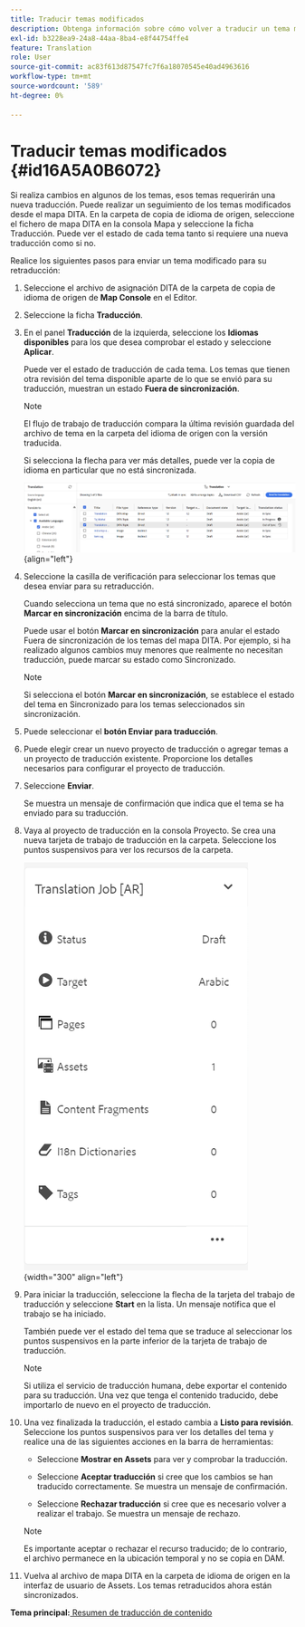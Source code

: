 ```yaml
---
title: Traducir temas modificados
description: Obtenga información sobre cómo volver a traducir un tema modificado en AEM Guides.
exl-id: b3228ea9-24a8-44aa-8ba4-e8f44754ffe4
feature: Translation
role: User
source-git-commit: ac83f613d87547fc7f6a18070545e40ad4963616
workflow-type: tm+mt
source-wordcount: '589'
ht-degree: 0%

---
```


# Traducir temas modificados {#id16A5A0B6072}

Si realiza cambios en algunos de los temas, esos temas requerirán una nueva traducción. Puede realizar un seguimiento de los temas modificados desde el mapa DITA. En la carpeta de copia de idioma de origen, seleccione el fichero de mapa DITA en la consola Mapa y seleccione la ficha Traducción. Puede ver el estado de cada tema tanto si requiere una nueva traducción como si no.

Realice los siguientes pasos para enviar un tema modificado para su retraducción:

1. Seleccione el archivo de asignación DITA de la carpeta de copia de idioma de origen de **Map Console** en el Editor.

1. Seleccione la ficha **Traducción**.

1. En el panel **Traducción** de la izquierda, seleccione los **Idiomas disponibles** para los que desea comprobar el estado y seleccione **Aplicar**.

   Puede ver el estado de traducción de cada tema. Los temas que tienen otra revisión del tema disponible aparte de lo que se envió para su traducción, muestran un estado **Fuera de sincronización**.

   >[!NOTE]
   >
   > El flujo de trabajo de traducción compara la última revisión guardada del archivo de tema en la carpeta del idioma de origen con la versión traducida.

   Si selecciona la flecha para ver más detalles, puede ver la copia de idioma en particular que no está sincronizada.

   ![](images/out-of-sync-uuid-new.png){align="left"}

1. Seleccione la casilla de verificación para seleccionar los temas que desea enviar para su retraducción.

   Cuando selecciona un tema que no está sincronizado, aparece el botón **Marcar en sincronización** encima de la barra de título.

   Puede usar el botón **Marcar en sincronización** para anular el estado Fuera de sincronización de los temas del mapa DITA.  Por ejemplo, si ha realizado algunos cambios muy menores que realmente no necesitan traducción, puede marcar su estado como Sincronizado.

   >[!NOTE]
   >
   > Si selecciona el botón **Marcar en sincronización**, se establece el estado del tema en Sincronizado para los temas seleccionados sin sincronización.

1. Puede seleccionar el **botón Enviar para traducción**.

1. Puede elegir crear un nuevo proyecto de traducción o agregar temas a un proyecto de traducción existente. Proporcione los detalles necesarios para configurar el proyecto de traducción.

1. Seleccione **Enviar**.

   Se muestra un mensaje de confirmación que indica que el tema se ha enviado para su traducción.

1. Vaya al proyecto de traducción en la consola Proyecto. Se crea una nueva tarjeta de trabajo de traducción en la carpeta. Seleccione los puntos suspensivos para ver los recursos de la carpeta.

   ![](images/incremental-job-new.png){width="300" align="left"}

1. Para iniciar la traducción, seleccione la flecha de la tarjeta del trabajo de traducción y seleccione **Start** en la lista. Un mensaje notifica que el trabajo se ha iniciado.

   También puede ver el estado del tema que se traduce al seleccionar los puntos suspensivos en la parte inferior de la tarjeta de trabajo de traducción.

   >[!NOTE]
   >
   > Si utiliza el servicio de traducción humana, debe exportar el contenido para su traducción. Una vez que tenga el contenido traducido, debe importarlo de nuevo en el proyecto de traducción.

1. Una vez finalizada la traducción, el estado cambia a **Listo para revisión**. Seleccione los puntos suspensivos para ver los detalles del tema y realice una de las siguientes acciones en la barra de herramientas:

   - Seleccione **Mostrar en Assets** para ver y comprobar la traducción.

   - Seleccione **Aceptar traducción** si cree que los cambios se han traducido correctamente. Se muestra un mensaje de confirmación.

   - Seleccione **Rechazar traducción** si cree que es necesario volver a realizar el trabajo. Se muestra un mensaje de rechazo.

   >[!NOTE]
   >
   > Es importante aceptar o rechazar el recurso traducido; de lo contrario, el archivo permanece en la ubicación temporal y no se copia en DAM.

1. Vuelva al archivo de mapa DITA en la carpeta de idioma de origen en la interfaz de usuario de Assets. Los temas retraducidos ahora están sincronizados.


**Tema principal:**&#x200B;[&#x200B; Resumen de traducción de contenido](translation.md)
